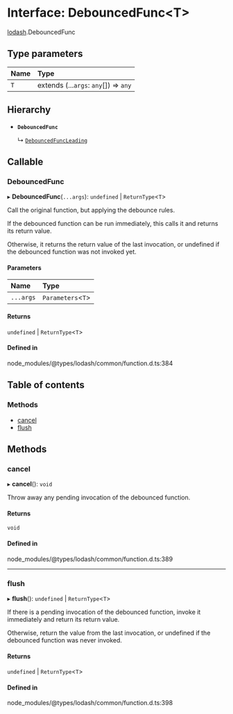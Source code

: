 # Interface: DebouncedFunc<T\>

[lodash](../modules/lodash.md).DebouncedFunc

## Type parameters

| Name | Type                                  |
| :--- | :------------------------------------ |
| `T`  | extends (...`args`: `any`[]) => `any` |

## Hierarchy

- **`DebouncedFunc`**

  ↳ [`DebouncedFuncLeading`](lodash.DebouncedFuncLeading.md)

## Callable

### DebouncedFunc

▸ **DebouncedFunc**(`...args`): `undefined` \| `ReturnType`<`T`\>

Call the original function, but applying the debounce rules.

If the debounced function can be run immediately, this calls it and returns its return value.

Otherwise, it returns the return value of the last invocation, or undefined if the debounced
function was not invoked yet.

#### Parameters

| Name      | Type               |
| :-------- | :----------------- |
| `...args` | `Parameters`<`T`\> |

#### Returns

`undefined` \| `ReturnType`<`T`\>

#### Defined in

node_modules/@types/lodash/common/function.d.ts:384

## Table of contents

### Methods

- [cancel](lodash.DebouncedFunc.md#cancel)
- [flush](lodash.DebouncedFunc.md#flush)

## Methods

### cancel

▸ **cancel**(): `void`

Throw away any pending invocation of the debounced function.

#### Returns

`void`

#### Defined in

node_modules/@types/lodash/common/function.d.ts:389

---

### flush

▸ **flush**(): `undefined` \| `ReturnType`<`T`\>

If there is a pending invocation of the debounced function, invoke it immediately and return its
return value.

Otherwise, return the value from the last invocation, or undefined if the debounced function was
never invoked.

#### Returns

`undefined` \| `ReturnType`<`T`\>

#### Defined in

node_modules/@types/lodash/common/function.d.ts:398
